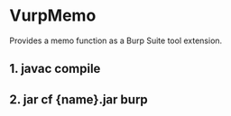 # VurpMemo
Provides a memo function as a Burp Suite tool extension.

## 1. javac compile
## 2. jar cf {name}.jar burp
